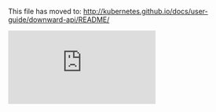 <!-- BEGIN MUNGE: UNVERSIONED_WARNING -->


<!-- END MUNGE: UNVERSIONED_WARNING -->

This file has moved to: http://kubernetes.github.io/docs/user-guide/downward-api/README/




<!-- BEGIN MUNGE: IS_VERSIONED -->
<!-- TAG IS_VERSIONED -->
<!-- END MUNGE: IS_VERSIONED -->


<!-- BEGIN MUNGE: GENERATED_ANALYTICS -->
[![Analytics](https://kubernetes-site.appspot.com/UA-36037335-10/GitHub/docs/user-guide/downward-api/README.md?pixel)]()
<!-- END MUNGE: GENERATED_ANALYTICS -->
